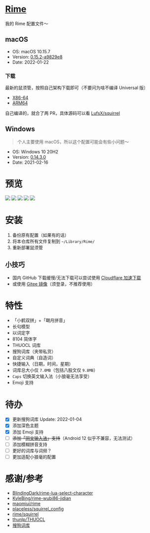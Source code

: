 # [Rime](https://github.com/LufsX/rime)

我的 Rime 配置文件～

## macOS

- OS: macOS 10.15.7
- Version: [0.15.2-a9829e8](https://storage.isteed.cc/MacSoftware/Squirrel)
- Date: 2022-01-22

### 下载

最新的鼠须管，按照自己架构下载即可（不要问为啥不编译 Universal 版）

- [X86-64](https://cdn.isteed.cc/file/squirrel/Squirrel-0.15.2-a9829e8-x86.pkg)
- [ARM64](https://cdn.isteed.cc/file/squirrel/Squirrel-0.15.2-a9829e8-arm64.pkg)

自己编译的，就合了两 PR，具体源码可以看 [LufsX/squirrel](https://github.com/LufsX/squirrel)

## Windows

> 个人主要使用 macOS，所以这个配置可能会有些小问题～

- OS: Windows 10 20H2
- Version: [0.14.3.0](https://github.com/rime/weasel/releases/download/0.14.3/weasel-0.14.3.0-installer.exe)
- Date: 2021-02-16

# 预览

![](https://cdn.isteed.cc/img/rime/p1.png)
![](https://cdn.isteed.cc/img/rime/p2.png)
![](https://cdn.isteed.cc/img/rime/p3.png)
![](https://cdn.isteed.cc/img/rime/p4.png)
![](https://cdn.isteed.cc/img/rime/p5.png)

# 安装

1. 备份原有配置（如果有的话）
2. 将本仓库所有文件复制到 `~/Library/Rime/`
3. 重新部署鼠须管

## 小技巧

- 国内 GitHub 下载缓慢/无法下载可以尝试使用 [Cloudflare 加速下载](https://gh.isteed.cc/https://github.com/LufsX/rime/archive/refs/heads/master.zip)
- 或使用 [Gitee 镜像](https://gitee.com/LufsX/rime)（须登录，不推荐使用）

# 特性

- 「小鹤双拼」+「朙月拼音」
- 长句模型
- 以词定字
- 8104 简体字
- THUOCL 词库
- 搜狗词库（夹带私货）
- 自定义词典（自造词）
- 快捷输入（日期，时间，星期）
- 词库总大小仅 `7.0MB`（包括八股文仅 `9.8MB`）
- `Caps` 切换英文输入法（小狼毫无法享受）
- Emoji 支持

# 待办

- [x] 更新搜狗词库 Update: 2022-01-04
- [x] 添加深色主题
- [x] 添加 Emoji 支持
- [ ] ~~添加「[同文输入法](https://github.com/osfans/trime)」支持~~（Android 12 似乎不兼容，无法测试）
- [ ] 添加模糊拼音支持
- [ ] 更好的词库与词频？
- [ ] 更加适配小狼毫的配置

# 感谢/参考

- [BlindingDark/rime-lua-select-character](https://github.com/BlindingDark/rime-lua-select-character)
- [KyleBing/rime-wubi86-jidian](https://github.com/KyleBing/rime-wubi86-jidian/)
- [maomiui/rime](https://github.com/maomiui/rime)
- [placeless/squirrel_config](https://github.com/placeless/squirrel_config)
- [rime/squirrel](https://github.com/rime/squirrel)
- [thunlp/THUOCL](https://github.com/thunlp/THUOCL)
- [搜狗词库](https://pinyin.sogou.com/dict/)
